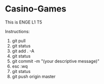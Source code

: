 Casino-Games
============

This is ENGE L1 T5

Instructions:

1. git pull
2. git status
3. git add . -A
4. git status
5. git commit -m "(your descriptive message)"
6. esc :wq
7. git status
8. git push origin master

